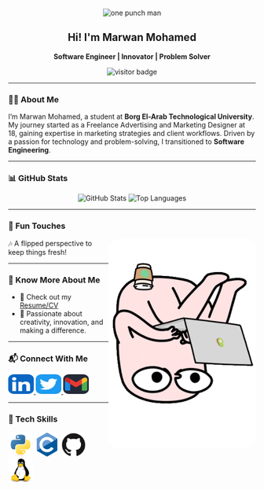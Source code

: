 <br clear="both">

<div align="center">
  <img height="450" src="https://i.giphy.com/media/v1.Y2lkPTc5MGI3NjExbGQxeGdweG52Njg3aWV2MnhxZWJnc3gzM2Z2bGdxZGxvOXp1Z2ZjdSZlcD12MV9pbnRlcm5hbF9naWZfYnlfaWQmY3Q9Zw/VXJWhaO7afRe/giphy.gif" alt="one punch man"/>
</div>

<h2 align="center">Hi! I'm Marwan Mohamed</h2>
<p align="center">
  <strong>Software Engineer | Innovator | Problem Solver</strong>
</p>
<div align="center">
  <img src="https://visitor-badge.laobi.icu/badge?page_id=marwanmohamed213410&left_color=forestgreen&right_color=yellow" alt="visitor badge"/>
</div>

---

### 👨‍💻 About Me

<p>
I’m Marwan Mohamed, a student at <strong>Borg El-Arab Technological University</strong>. My journey started as a Freelance Advertising and Marketing Designer at 18, gaining expertise in marketing strategies and client workflows. Driven by a passion for technology and problem-solving, I transitioned to <strong>Software Engineering</strong>. 
</p>


---

### 📊 GitHub Stats

<div align="center">
  <img src="https://github-readme-stats.vercel.app/api?username=marwanmohamed213410&hide_title=false&hide_rank=false&show_icons=true&include_all_commits=true&count_private=true&disable_animations=false&theme=dracula&locale=en&hide_border=false" height="150" alt="GitHub Stats" />
  <img src="https://github-readme-stats.vercel.app/api/top-langs?username=marwanmohamed213410&locale=en&hide_title=false&layout=compact&card_width=320&langs_count=5&theme=dracula&hide_border=false" height="150" alt="Top Languages" />
</div>

---

### 🎵 Fun Touches

<div align="center">
  <img align="right" width="300" style="transform: scaleY(-1); border-radius: 20px;" src="https://github.com/SHEFOO10/SHEFOO10/blob/main/giphy.gif" alt="fun gif" />
  <p align="left">🎶 A flipped perspective to keep things fresh! </p>
</div>

---

### 📄 Know More About Me

- 💼 Check out my [Resume/CV](https://drive.google.com/file/d/1NgMyFTM0BJQE_gOHZe3mpGNi52rZVxWV/view?usp=sharing)
- 🌟 Passionate about creativity, innovation, and making a difference.

---

### 📬 Connect With Me

<div>
  <a href="https://www.linkedin.com/in/marwan-mohamed-223818m20" target="_blank">
    <img src="https://raw.githubusercontent.com/tandpfun/skill-icons/main/icons/LinkedIn.svg" width="52" height="40" alt="LinkedIn" />
  </a>
  <a href="https://x.com/MMohamed6718" target="_blank">
    <img src="https://raw.githubusercontent.com/tandpfun/skill-icons/main/icons/Twitter.svg" width="52" height="40" alt="Twitter" />
  </a>
  <a href="mailto:marwanmohamed2238@gmail.com" target="_blank">
    <img src="https://raw.githubusercontent.com/tandpfun/skill-icons/main/icons/Gmail-Dark.svg" width="52" height="40" alt="Gmail" />
  </a>
</div>

---

### 🌟 Tech Skills

<div>
  <img src="https://raw.githubusercontent.com/devicons/devicon/master/icons/python/python-original.svg" width="50" height="50" alt="Python" />
  <img src="https://raw.githubusercontent.com/devicons/devicon/master/icons/c/c-original.svg" width="50" height="50" alt="C" />
  <img src="https://raw.githubusercontent.com/devicons/devicon/master/icons/github/github-original.svg" width="50" height="50" alt="GitHub" />
  <img src="https://raw.githubusercontent.com/devicons/devicon/master/icons/linux/linux-original.svg" width="50" height="50" alt="Linux" />
</div>
